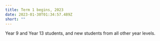 ```yaml
---
title: Term 1 begins, 2023
date: 2023-01-30T01:34:57.489Z
short: ""
---
```

Year 9 and Year 13 students, and new students from all other year levels.